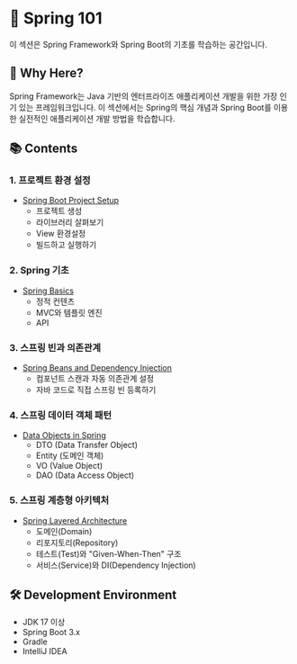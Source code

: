 # 🌱 Spring 101

이 섹션은 Spring Framework와 Spring Boot의 기초를 학습하는 공간입니다.

## 🎯 Why Here?
Spring Framework는 Java 기반의 엔터프라이즈 애플리케이션 개발을 위한 가장 인기 있는 프레임워크입니다. 
이 섹션에서는 Spring의 핵심 개념과 Spring Boot를 이용한 실전적인 애플리케이션 개발 방법을 학습합니다.

## 📚 Contents

### 1. 프로젝트 환경 설정
- [Spring Boot Project Setup](./spring_boot_project_setup.md)
  - 프로젝트 생성
  - 라이브러리 살펴보기
  - View 환경설정
  - 빌드하고 실행하기

### 2. Spring 기초
- [Spring Basics](./spring_basics.md)
  - 정적 컨텐츠
  - MVC와 템플릿 엔진
  - API

### 3. 스프링 빈과 의존관계
- [Spring Beans and Dependency Injection](./spring_beans_and_dependency_injection.md)
  - 컴포넌트 스캔과 자동 의존관계 설정
  - 자바 코드로 직접 스프링 빈 등록하기

### 4. 스프링 데이터 객체 패턴
- [Data Objects in Spring](./data_objects_in_spring.md)
  - DTO (Data Transfer Object)
  - Entity (도메인 객체)
  - VO (Value Object)
  - DAO (Data Access Object)

### 5. 스프링 계층형 아키텍처
- [Spring Layered Architecture](./spring_layered_architecture.md)
  - 도메인(Domain)
  - 리포지토리(Repository)
  - 테스트(Test)와 "Given-When-Then" 구조
  - 서비스(Service)와 DI(Dependency Injection)

## 🛠️ Development Environment
- JDK 17 이상
- Spring Boot 3.x
- Gradle
- IntelliJ IDEA